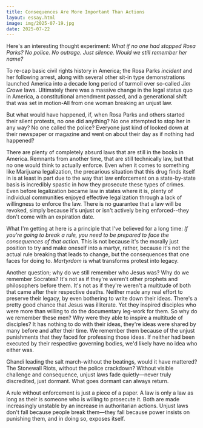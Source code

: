 ```yaml
---
title: Consequences Are More Important Than Actions
layout: essay.html
image: img/2025-07-19.jpg
date: 2025-07-22
---
```


Here's an interesting thought experiment: *What if no one had stopped Rosa Parks? No police. No outrage. Just silence. Would we still remember her name?*

To re-cap basic civil rights history in America; the Rosa Parks *incident* and her following arrest, along with several other sit-in type demonstrations launched America into a decade long period of turmoil over so-called *Jim Crowe* laws. Ultimately there was a massive change in the legal status quo in America, a constitutional amendment passed, and a generational shift that was set in motion-All from one woman breaking an unjust law.

But what would have happened, if, when Rosa Parks and others started their silent protests, no one did anything? No one attempted to stop her in any way? No one called the police? Everyone just kind of looked down at their newspaper or magazine and went on about their day as if nothing had happened?

There are plenty of completely absurd laws that are still in the books in America. Remnants from another time, that are still technically law, but that no one would think to actually enforce. Even when it comes to something like Marijuana legalization, the precarious situation that this drug finds itself in is at least in part due to the way that law enforcement on a state-by-state basis is incredibly spastic in how they prosecute these types of crimes. Even before legalization became law in states where it is, plenty of individual communities enjoyed effective legalization through a lack of willingness to enforce the law. There is no guarantee that a law will be revoked, simply because it's unjust or isn't actively being enforced--they don't come with an expiration date.

What I'm getting at here is a principle that I've believed for a long time: *If you're going to break a rule, you need to be prepared to face the consequences of that action.* This is not because it's the morally just position to try and make oneself into a martyr, rather, because it's not the actual rule breaking that leads to change, but the consequences that one faces for doing to. *Martyrdom* is what transforms protest into legacy.

Another question; why do we still remember who Jesus was? Why do we remember Socrates? It's not as if they're weren't other prophets and philosophers before them. It's not as if they're weren't a multitude of both that came after their respective deaths. Neither made any real effort to preserve their legacy, by even bothering to write down their ideas. There's a pretty good chance that Jesus was illiterate. Yet they inspired disciples who were more than willing to do the documentary leg-work for them. So why do we remember these men? Why were they able to inspire a multitude of disciples? It has nothing to do with their ideas, they're ideas were shared by many before and after their time. We remember them because of the unjust punishments that they faced for professing those ideas. If neither had been executed by their respective governing bodies, we'd likely have no idea who either was.

Ghandi leading the salt march-without the beatings, would it have mattered? The Stonewall Riots, without the police crackdown? Without visible challenge and consequence, unjust laws fade quietly—never truly discredited, just dormant. What goes dormant can always return.

A rule without enforcement is just a piece of a paper. A law is only a law as long as their is someone who is willing to prosecute it. Both are made increasingly unstable by an increase in authoritarian actions. Unjust laws don't fall because people break them—they fall because power insists on punishing them, and in doing so, exposes itself.
